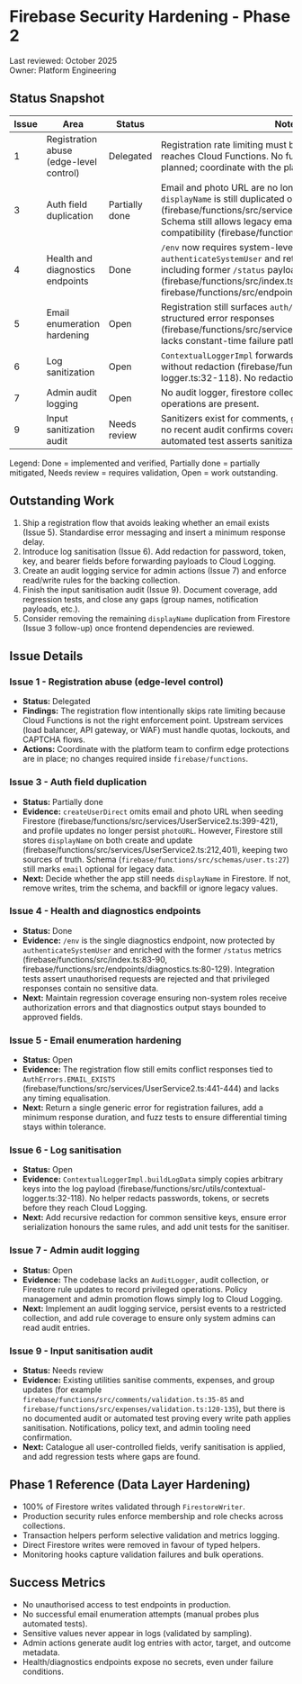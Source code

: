 # Firebase Security Hardening - Phase 2

Last reviewed: October 2025  
Owner: Platform Engineering

## Status Snapshot

| Issue | Area | Status | Notes |
| --- | --- | --- | --- |
| 1 | Registration abuse (edge-level control) | Delegated | Registration rate limiting must be enforced before traffic reaches Cloud Functions. No function-level throttling is planned; coordinate with the platform gateway team. |
| 3 | Auth field duplication | Partially done | Email and photo URL are no longer written to Firestore, but `displayName` is still duplicated on create/update (firebase/functions/src/services/UserService2.ts:212,401). Schema still allows legacy email fields for backward compatibility (firebase/functions/src/schemas/user.ts:27). |
| 4 | Health and diagnostics endpoints | Done | `/env` now requires system-level roles via `authenticateSystemUser` and returns merged diagnostics including former `/status` payloads (firebase/functions/src/index.ts:83-90, firebase/functions/src/endpoints/diagnostics.ts:80-129). |
| 5 | Email enumeration hardening | Open | Registration still surfaces `auth/email-already-exists` via structured error responses (firebase/functions/src/services/UserService2.ts:443) and lacks constant-time failure paths. |
| 6 | Log sanitization | Open | `ContextualLoggerImpl` forwards arbitrary payload keys without redaction (firebase/functions/src/utils/contextual-logger.ts:32-118). No redaction helper exists. |
| 7 | Admin audit logging | Open | No audit logger, firestore collection, or rules for admin operations are present. |
| 9 | Input sanitization audit | Needs review | Sanitizers exist for comments, groups, and expenses, but no recent audit confirms coverage for every write path. No automated test asserts sanitization is enforced. |

Legend: Done = implemented and verified, Partially done = partially mitigated, Needs review = requires validation, Open = work outstanding.

## Outstanding Work

1. Ship a registration flow that avoids leaking whether an email exists (Issue 5). Standardise error messaging and insert a minimum response delay.
2. Introduce log sanitisation (Issue 6). Add redaction for password, token, key, and bearer fields before forwarding payloads to Cloud Logging.
3. Create an audit logging service for admin actions (Issue 7) and enforce read/write rules for the backing collection.
4. Finish the input sanitisation audit (Issue 9). Document coverage, add regression tests, and close any gaps (group names, notification payloads, etc.).
5. Consider removing the remaining `displayName` duplication from Firestore (Issue 3 follow-up) once frontend dependencies are reviewed.

## Issue Details

### Issue 1 - Registration abuse (edge-level control)

- **Status:** Delegated  
- **Findings:** The registration flow intentionally skips rate limiting because Cloud Functions is not the right enforcement point. Upstream services (load balancer, API gateway, or WAF) must handle quotas, lockouts, and CAPTCHA flows.  
- **Actions:** Coordinate with the platform team to confirm edge protections are in place; no changes required inside `firebase/functions`.

### Issue 3 - Auth field duplication

- **Status:** Partially done  
- **Evidence:** `createUserDirect` omits email and photo URL when seeding Firestore (firebase/functions/src/services/UserService2.ts:399-421), and profile updates no longer persist `photoURL`. However, Firestore still stores `displayName` on both create and update (firebase/functions/src/services/UserService2.ts:212,401), keeping two sources of truth. Schema (`firebase/functions/src/schemas/user.ts:27`) still marks `email` optional for legacy data.  
- **Next:** Decide whether the app still needs `displayName` in Firestore. If not, remove writes, trim the schema, and backfill or ignore legacy values.

### Issue 4 - Health and diagnostics endpoints

- **Status:** Done  
- **Evidence:** `/env` is the single diagnostics endpoint, now protected by `authenticateSystemUser` and enriched with the former `/status` metrics (firebase/functions/src/index.ts:83-90, firebase/functions/src/endpoints/diagnostics.ts:80-129). Integration tests assert unauthorised requests are rejected and that privileged responses contain no sensitive data.  
- **Next:** Maintain regression coverage ensuring non-system roles receive authorization errors and that diagnostics output stays bounded to approved fields.

### Issue 5 - Email enumeration hardening

- **Status:** Open  
- **Evidence:** The registration flow still emits conflict responses tied to `AuthErrors.EMAIL_EXISTS` (firebase/functions/src/services/UserService2.ts:441-444) and lacks any timing equalisation.  
- **Next:** Return a single generic error for registration failures, add a minimum response duration, and fuzz tests to ensure differential timing stays within tolerance.

### Issue 6 - Log sanitisation

- **Status:** Open  
- **Evidence:** `ContextualLoggerImpl.buildLogData` simply copies arbitrary keys into the log payload (firebase/functions/src/utils/contextual-logger.ts:32-118). No helper redacts passwords, tokens, or secrets before they reach Cloud Logging.  
- **Next:** Add recursive redaction for common sensitive keys, ensure error serialization honours the same rules, and add unit tests for the sanitiser.

### Issue 7 - Admin audit logging

- **Status:** Open  
- **Evidence:** The codebase lacks an `AuditLogger`, audit collection, or Firestore rule updates to record privileged operations. Policy management and admin promotion flows simply log to Cloud Logging.  
- **Next:** Implement an audit logging service, persist events to a restricted collection, and add rule coverage to ensure only system admins can read audit entries.

### Issue 9 - Input sanitisation audit

- **Status:** Needs review  
- **Evidence:** Existing utilities sanitise comments, expenses, and group updates (for example `firebase/functions/src/comments/validation.ts:35-85` and `firebase/functions/src/expenses/validation.ts:120-135`), but there is no documented audit or automated test proving every write path applies sanitisation. Notifications, policy text, and admin tooling need confirmation.  
- **Next:** Catalogue all user-controlled fields, verify sanitisation is applied, and add regression tests where gaps are found.

## Phase 1 Reference (Data Layer Hardening)

- 100% of Firestore writes validated through `FirestoreWriter`.
- Production security rules enforce membership and role checks across collections.
- Transaction helpers perform selective validation and metrics logging.
- Direct Firestore writes were removed in favour of typed helpers.
- Monitoring hooks capture validation failures and bulk operations.

## Success Metrics

- No unauthorised access to test endpoints in production.
- No successful email enumeration attempts (manual probes plus automated tests).
- Sensitive values never appear in logs (validated by sampling).
- Admin actions generate audit log entries with actor, target, and outcome metadata.
- Health/diagnostics endpoints expose no secrets, even under failure conditions.
